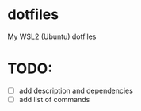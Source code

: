 # dotfiles
My WSL2 (Ubuntu) dotfiles

# TODO:
- [ ] add description and dependencies
- [ ] add list of commands
